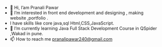 - 👋 Hi, I’am Pranali Pawar
- 👀 I’m interested in front end development and designing , making website ,portfolio .
- I have skills like core java,sql Html,CSS,JavaScript.
- 🌱 I’m currently learning Java Full Stack Development Course in QSpider ,Wakad in pune.  
- 📫 How to reach me pranalipawar240@gmail.com

<!---
Pranali9922/Pranali9922 is a ✨ special ✨ repository because its `README.md` (this file) appears on your GitHub profile.
You can click the Preview link to take a look at your changes.
--->
